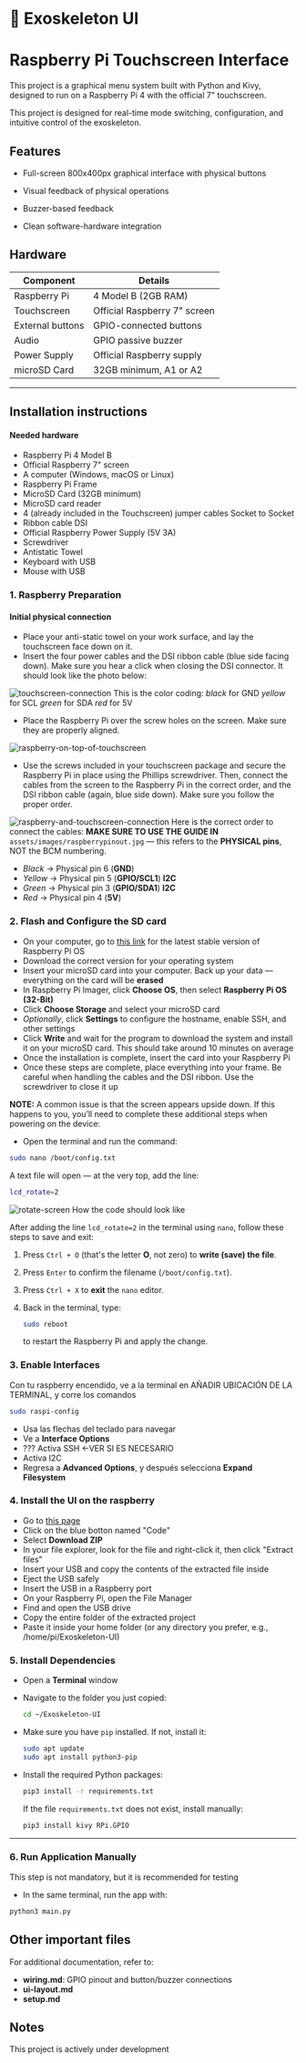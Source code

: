 # 🦾 Exoskeleton UI
# Raspberry Pi Touchscreen Interface
This project is a graphical menu system built with Python and Kivy, designed to run on a Raspberry Pi 4 with the official 7" touchscreen.

This project is designed for real-time mode switching, configuration, and intuitive control of the exoskeleton.

## Features
- Full-screen 800x400px graphical interface with physical buttons

- Visual feedback of physical operations

- Buzzer-based feedback

- Clean software-hardware integration

## Hardware
| Component            | Details                          |
| ---------------------|----------------------------------|
| Raspberry Pi         | 4 Model B (2GB RAM)              |
| Touchscreen          | Official Raspberry 7" screen     |
| External buttons     | GPIO-connected buttons           |
| Audio                | GPIO passive buzzer              |
| Power Supply         | Official Raspberry supply        |
| microSD Card         | 32GB minimum, A1 or A2           |
-----------------------------------------------------------

## Installation instructions

#### Needed hardware
- Raspberry Pi 4 Model B
- Official Raspberry 7" screen
- A computer (Windows, macOS or Linux)
- Raspberry Pi Frame
- MicroSD Card (32GB minimum)
- MicroSD card reader
- 4 (already included in the Touchscreen) jumper cables Socket to Socket
- Ribbon cable DSI 
- Official Raspberry Power Supply (5V 3A)
- Screwdriver
- Antistatic Towel
- Keyboard with USB
- Mouse with USB

### 1. Raspberry Preparation

#### Initial physical connection  

- Place your anti-static towel on your work surface, and lay the touchscreen face down on it.
- Insert the four power cables and the DSI ribbon cable (blue side facing down). Make sure you hear a click when closing the DSI connector. It should look like the photo below:

![touchscreen-connection](assets/images/touchscreen-connection.jpg)
This is the color coding:
*black* for GND
*yellow* for SCL
*green* for SDA
*red* for 5V


- Place the Raspberry Pi over the screw holes on the screen. Make sure they are properly aligned.

![raspberry-on-top-of-touchscreen](assets/images/raspberry-on-top-of-touchscreen.jpg)

- Use the screws included in your touchscreen package and secure the Raspberry Pi in place using the Phillips screwdriver. Then, connect the cables from the screen to the Raspberry Pi in the correct order, and the DSI ribbon cable (again, blue side down). Make sure you follow the proper order.

![raspberry-and-touchscreen-connection](assets/images/raspberry-and-touchscreen-connection.jpg)
Here is the correct order to connect the cables:
**MAKE SURE TO USE THE GUIDE IN** `assets/images/raspberrypinout.jpg` — this refers to the **PHYSICAL pins**, NOT the BCM numbering.

* *Black* → Physical pin 6 (**GND**)
* *Yellow* → Physical pin 5 (**GPIO/SCL1**) **I2C**
* *Green* → Physical pin 3 (**GPIO/SDA1**) **I2C**
* *Red* → Physical pin 4 (**5V**)


### 2. Flash and Configure the SD card

- On your computer, go to [this link](https://www.raspberrypi.com/software/) for the latest stable version of Raspberry Pi OS
- Download the correct version for your operating system
- Insert your microSD card into your computer. Back up your data — everything on the card will be **erased**
- In Raspberry Pi Imager, click **Choose OS**, then select **Raspberry Pi OS (32-Bit)**
- Click **Choose Storage** and select your microSD card
- *Optionally*, click **Settings** to configure the hostname, enable SSH, and other settings
- Click **Write** and wait for the program to download the system and install it on your microSD card. This should take around 10 minutes on average
- Once the installation is complete, insert the card into your Raspberry Pi
- Once these steps are complete, place everything into your frame. Be careful when handling the cables and the DSI ribbon. Use the screwdriver to close it up

**NOTE:** A common issue is that the screen appears upside down. If this happens to you, you’ll need to complete these additional steps when powering on the device:

* Open the terminal and run the command:

```bash
sudo nano /boot/config.txt
```

A text file will open — at the very top, add the line:

```bash
lcd_rotate=2
```

![rotate-screen](assets/images/rotate-screen.png)
How the code should look like

After adding the line `lcd_rotate=2` in the terminal using `nano`, follow these steps to save and exit:

1. Press `Ctrl + O` (that's the letter **O**, not zero) to **write (save) the file**.
2. Press `Enter` to confirm the filename (`/boot/config.txt`).
3. Press `Ctrl + X` to **exit** the `nano` editor.
4. Back in the terminal, type:

   ```bash
   sudo reboot
   ```
   to restart the Raspberry Pi and apply the change.


### 3. Enable Interfaces
Con tu raspberry encendido, ve a la terminal en AÑADIR UBICACIÓN DE LA TERMINAL, y corre los comandos
```bash
sudo raspi-config
```
- Usa las flechas del teclado para navegar
- Ve a **Interface Options**
- ??? Activa SSH <-VER SI ES NECESARIO
- Activa I2C
- Regresa a **Advanced Options**, y después selecciona **Expand Filesystem**

### 4. Install the UI on the raspberry
- Go to [this page](https://github.com/TrashBandit9811/Exoskeleton-UI)
- Click on the blue botton named "Code"
- Select **Download ZIP**
- In your file explorer, look for the file and right-click it, then click "Extract files"
- Insert your USB and copy the contents of the extracted file inside
- Eject the USB safely
- Insert the USB in a Raspberry port
- On your Raspberry Pi, open the File Manager
- Find and open the USB drive
- Copy the entire folder of the extracted project
- Paste it inside your home folder (or any directory you prefer, e.g., /home/pi/Exoskeleton-UI)

### 5. Install Dependencies

* Open a **Terminal** window
* Navigate to the folder you just copied:

  ```bash
  cd ~/Exoskeleton-UI
  ```
* Make sure you have `pip` installed. If not, install it:

  ```bash
  sudo apt update
  sudo apt install python3-pip
  ```
* Install the required Python packages:

  ```bash
  pip3 install -r requirements.txt
  ```

  If the file `requirements.txt` does not exist, install manually:

  ```bash
  pip3 install kivy RPi.GPIO
  ```

---

### 6. Run Application Manually
This step is not mandatory, but it is recommended for testing
- In the same terminal, run the app with:
```bash
python3 main.py
```

## Other important files
For additional documentation, refer to:
- **wiring.md**: GPIO pinout and button/buzzer connections
- **ui-layout.md**
- **setup.md**


## Notes
This project is actively under development
